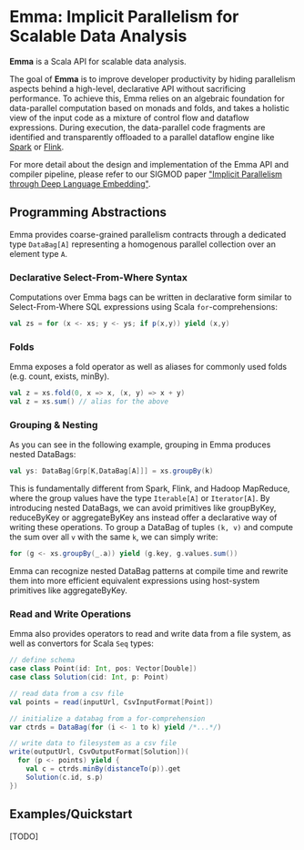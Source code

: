 # Emma: Implicit Parallelism for Scalable Data Analysis 

**Emma** is a Scala API for scalable data analysis. 

The goal of **Emma** is to improve developer productivity by hiding parallelism aspects behind a high-level, declarative API without sacrificing performance. To achieve this, Emma relies on an algebraic foundation for data-parallel computation based on monads and folds, and takes a holistic view of the input code as a mixture of control flow and dataflow expressions. During execution, the data-parallel code fragments are identified and transparently offloaded to a parallel dataflow engine like [Spark](https://spark.apache.org/) or [Flink](https://flink.apache.org).

For more detail about the design and implementation of the Emma API and compiler pipeline, please refer to our SIGMOD paper ["Implicit Parallelism through Deep Language Embedding"](http://www.user.tu-berlin.de/asteriosk/assets/publications/emma-sigmod2015.pdf). 

## Programming Abstractions

Emma provides coarse-grained parallelism contracts through a dedicated type `DataBag[A]` representing a homogenous parallel collection over an element type `A`.

### Declarative Select-From-Where Syntax

Computations over Emma bags can be written in declarative form similar to Select-From-Where SQL expressions using Scala `for`-comprehensions:

```scala
val zs = for (x <- xs; y <- ys; if p(x,y)) yield (x,y)
```

### Folds

Emma exposes a fold operator as well as aliases for commonly used folds (e.g. count, exists, minBy).

```scala
val z = xs.fold(0, x => x, (x, y) => x + y)
val z = xs.sum() // alias for the above
```

### Grouping & Nesting

As you can see in the following example, grouping in Emma produces nested DataBags:

```scala
val ys: DataBag[Grp[K,DataBag[A]]] = xs.groupBy(k)
```

This is fundamentally different from Spark, Flink, and Hadoop MapReduce, where the group values have the type `Iterable[A]` or `Iterator[A]`. By introducing nested DataBags, we can avoid primitives like groupByKey, reduceByKey or aggregateByKey ans instead offer a declarative way of writing these operations.
To group a DataBag of tuples `(k, v)` and compute the sum over all `v` with the same `k`, we can simply write:

```scala
for (g <- xs.groupBy(_.a)) yield (g.key, g.values.sum())
```

Emma can recognize nested DataBag patterns at compile time and rewrite them into more efficient equivalent expressions using host-system primitives like aggregateByKey.

### Read and Write Operations

Emma also provides operators to read and write data from a file system, as well as convertors for Scala `Seq` types:

```scala
// define schema
case class Point(id: Int, pos: Vector[Double])
case class Solution(cid: Int, p: Point)

// read data from a csv file
val points = read(inputUrl, CsvInputFormat[Point])

// initialize a databag from a for-comprehension
var ctrds = DataBag(for (i <- 1 to k) yield /*...*/)

// write data to filesystem as a csv file
write(outputUrl, CsvOutputFormat[Solution])(
  for (p <- points) yield {
    val c = ctrds.minBy(distanceTo(p)).get
    Solution(c.id, s.p)
})
```

## Examples/Quickstart

[TODO]
